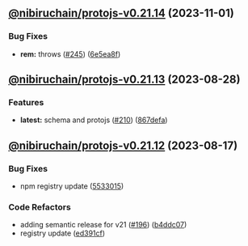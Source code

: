 ## [@nibiruchain/protojs-v0.21.14](https://github.com/NibiruChain/ts-sdk/compare/@nibiruchain/protojs-v0.21.13...@nibiruchain/protojs-v0.21.14) (2023-11-01)

### Bug Fixes

- **rem:** throws ([#245](https://github.com/NibiruChain/ts-sdk/issues/245)) ([6e5ea8f](https://github.com/NibiruChain/ts-sdk/commit/6e5ea8f76a454686afe221e13f9402b0118fe91c))

## [@nibiruchain/protojs-v0.21.13](https://github.com/NibiruChain/ts-sdk/compare/@nibiruchain/protojs-v0.21.12...@nibiruchain/protojs-v0.21.13) (2023-08-28)

### Features

- **latest:** schema and protojs ([#210](https://github.com/NibiruChain/ts-sdk/issues/210)) ([867defa](https://github.com/NibiruChain/ts-sdk/commit/867defa0a68724ca7276ba315e3c118d3f0efc11))

## [@nibiruchain/protojs-v0.21.12](https://github.com/NibiruChain/ts-sdk/compare/@nibiruchain/protojs-v0.21.11...@nibiruchain/protojs-v0.21.12) (2023-08-17)

### Bug Fixes

- npm registry update ([5533015](https://github.com/NibiruChain/ts-sdk/commit/55330150f5bf75fb6863da4e8eccd79e49893bb8))

### Code Refactors

- adding semantic release for v21 ([#196](https://github.com/NibiruChain/ts-sdk/issues/196)) ([b4ddc07](https://github.com/NibiruChain/ts-sdk/commit/b4ddc078042322610c6d1006edd758d84dedf7b8))
- registry update ([ed391cf](https://github.com/NibiruChain/ts-sdk/commit/ed391cf6cd2e097c55d88ce235d0308ac8685d4f))
